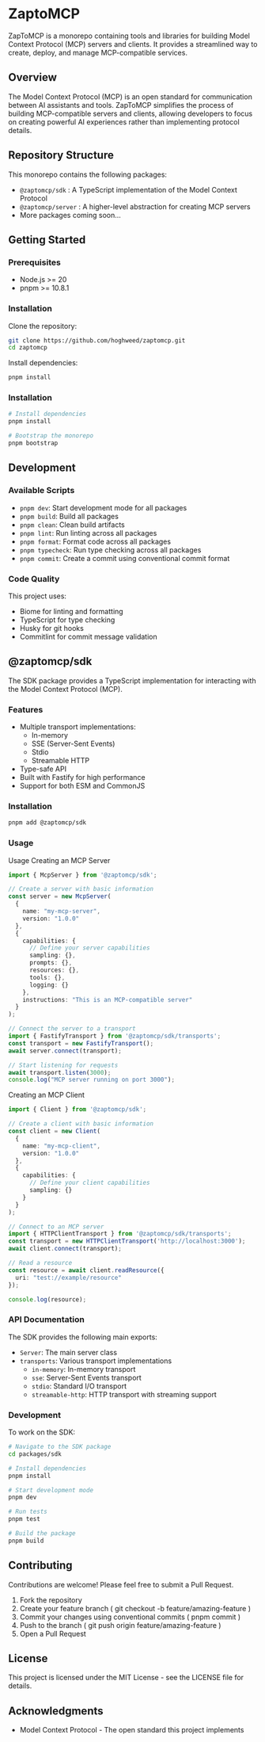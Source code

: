 # ZaptoMCP

ZapToMCP is a monorepo containing tools and libraries for building Model Context Protocol (MCP) servers and clients. It provides a streamlined way to create, deploy, and manage MCP-compatible services.

## Overview

The Model Context Protocol (MCP) is an open standard for communication between AI assistants and tools. ZapToMCP simplifies the process of building MCP-compatible servers and clients, allowing developers to focus on creating powerful AI experiences rather than implementing protocol details.

## Repository Structure
This monorepo contains the following packages:

- `@zaptomcp/sdk` : A TypeScript implementation of the Model Context Protocol
- `@zaptomcp/server` : A higher-level abstraction for creating MCP servers
- More packages coming soon...


## Getting Started

### Prerequisites

- Node.js >= 20
- pnpm >= 10.8.1

### Installation
Clone the repository:

```bash
git clone https://github.com/hoghweed/zaptomcp.git
cd zaptomcp
 ```

Install dependencies:

```bash
pnpm install
 ```

### Installation

```bash
# Install dependencies
pnpm install

# Bootstrap the monorepo
pnpm bootstrap
```

## Development

### Available Scripts

- `pnpm dev`: Start development mode for all packages
- `pnpm build`: Build all packages
- `pnpm clean`: Clean build artifacts
- `pnpm lint`: Run linting across all packages
- `pnpm format`: Format code across all packages
- `pnpm typecheck`: Run type checking across all packages
- `pnpm commit`: Create a commit using conventional commit format

### Code Quality

This project uses:
- Biome for linting and formatting
- TypeScript for type checking
- Husky for git hooks
- Commitlint for commit message validation

## @zaptomcp/sdk

The SDK package provides a TypeScript implementation for interacting with the Model Context Protocol (MCP).

### Features

- Multiple transport implementations:
  - In-memory
  - SSE (Server-Sent Events)
  - Stdio
  - Streamable HTTP
- Type-safe API
- Built with Fastify for high performance
- Support for both ESM and CommonJS

### Installation

```bash
pnpm add @zaptomcp/sdk
```

### Usage

Usage Creating an MCP Server

```typescript
import { McpServer } from '@zaptomcp/sdk';

// Create a server with basic information
const server = new McpServer(
  {
    name: "my-mcp-server",
    version: "1.0.0"
  },
  {
    capabilities: {
      // Define your server capabilities
      sampling: {},
      prompts: {},
      resources: {},
      tools: {},
      logging: {}
    },
    instructions: "This is an MCP-compatible server"
  }
);

// Connect the server to a transport
import { FastifyTransport } from '@zaptomcp/sdk/transports';
const transport = new FastifyTransport();
await server.connect(transport);

// Start listening for requests
await transport.listen(3000);
console.log("MCP server running on port 3000");
 ```

Creating an MCP Client

```typescript
import { Client } from '@zaptomcp/sdk';

// Create a client with basic information
const client = new Client(
  {
    name: "my-mcp-client",
    version: "1.0.0"
  },
  {
    capabilities: {
      // Define your client capabilities
      sampling: {}
    }
  }
);

// Connect to an MCP server
import { HTTPClientTransport } from '@zaptomcp/sdk/transports';
const transport = new HTTPClientTransport('http://localhost:3000');
await client.connect(transport);

// Read a resource
const resource = await client.readResource({
  uri: "test://example/resource"
});

console.log(resource);
 ```

### API Documentation

The SDK provides the following main exports:

- `Server`: The main server class
- `transports`: Various transport implementations
  - `in-memory`: In-memory transport
  - `sse`: Server-Sent Events transport
  - `stdio`: Standard I/O transport
  - `streamable-http`: HTTP transport with streaming support

### Development

To work on the SDK:

```bash
# Navigate to the SDK package
cd packages/sdk

# Install dependencies
pnpm install

# Start development mode
pnpm dev

# Run tests
pnpm test

# Build the package
pnpm build
```

## Contributing
Contributions are welcome! Please feel free to submit a Pull Request.

1. Fork the repository
2. Create your feature branch ( git checkout -b feature/amazing-feature )
3. Commit your changes using conventional commits ( pnpm commit )
4. Push to the branch ( git push origin feature/amazing-feature )
5. Open a Pull Request
## License
This project is licensed under the MIT License - see the LICENSE file for details.

## Acknowledgments
- Model Context Protocol - The open standard this project implements
